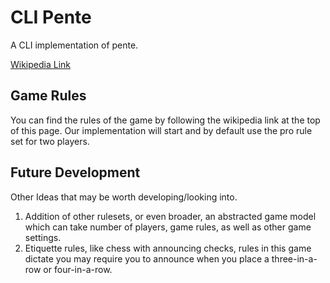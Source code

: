 # CLI Pente
A CLI implementation of pente. 

[Wikipedia Link](https://en.wikipedia.org/wiki/Pente)

## Game Rules
You can find the rules of the game by following the wikipedia link at the top of this page. Our implementation will start and by default use the pro rule set for two players. 


## Future Development
Other Ideas that may be worth developing/looking into.
1. Addition of other rulesets, or even broader, an abstracted game model which can take number of players, game rules, as well as other game settings.
1. Etiquette rules, like chess with announcing checks, rules in this game dictate you may require you to announce when you place a three-in-a-row or four-in-a-row.


